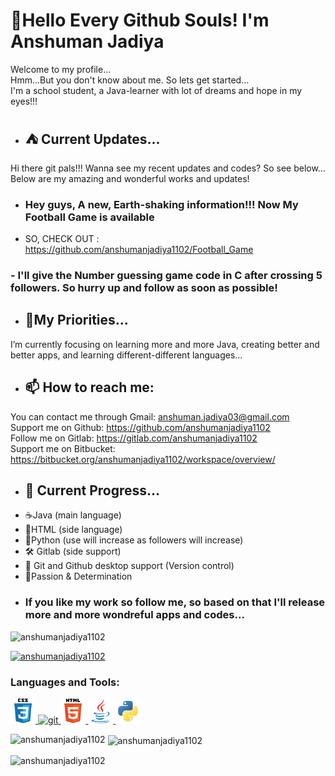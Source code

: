 # 👋Hello Every Github Souls! I'm Anshuman Jadiya
Welcome to my profile...                                                                                                                                                                   
Hmm...But you don't know about me. So lets get started...                                                                                                                                     
I'm a school student, a Java-learner with lot of dreams and hope in my eyes!!! 


<!--
**anshumanjadiya1102/anshumanjadiya1102** is a ✨ _special_ ✨ repository because its `README.md` (this file) appears on your GitHub profile.

Here are some ideas to get you started:-->
- ## ⛺ Current Updates...
 Hi there git pals!!! Wanna see my recent updates and codes?                                                                                                                                So see below... Below are my amazing and wonderful works and updates!                            
 - ### Hey guys, A new, Earth-shaking information!!! Now My Football Game is available 
 - SO, CHECK OUT : https://github.com/anshumanjadiya1102/Football_Game
### - I'll give the Number guessing game code in C after crossing 5 followers. So hurry up and follow as soon as possible!  
 -  ## 🔭My Priorities...
 I’m currently focusing on learning more and more Java, creating better and better apps, and learning different-different languages...
- ## 📫 How to reach me:
You can contact me through Gmail: anshuman.jadiya03@gmail.com                                                                                                                              
Support me on Github: https://github.com/anshumanjadiya1102                                                                                                                                
Follow me on Gitlab: https://gitlab.com/anshumanjadiya1102 <br>
Support me on Bitbucket: https://bitbucket.org/anshumanjadiya1102/workspace/overview/
-  ## 🌱 Current Progress...
 - ☕Java (main language)
 - 📕HTML (side language)
 - 🗽Python (use will increase as followers will increase)
 - 🛠 Gitlab (side support)
 - 🚀 Git and Github desktop support (Version control)
 - 🎨Passion & Determination
- ### If you like my work so follow me, so based on that I'll release more and more wondreful apps and codes...




<p align="centre"> <img src="https://komarev.com/ghpvc/?username=anshumanjadiya1102&label=Profile%20views&color=0e75b6&style=dracula" alt="anshumanjadiya1102" /> </p>

<p align="left"> <a href="https://github.com/ryo-ma/github-profile-trophy"><img src="https://github-profile-trophy.vercel.app/?username=anshumanjadiya1102&style=dracula" alt="anshumanjadiya1102" /></a> </p>

<p align="centre">
</p>

<h3 align="left">Languages and Tools:</h3>
<p align="left"> <a href="https://www.w3schools.com/css/" target="_blank" rel="noreferrer"> <img src="https://raw.githubusercontent.com/devicons/devicon/master/icons/css3/css3-original-wordmark.svg" alt="css3" width="40" height="40"/> </a> <a href="https://git-scm.com/" target="_blank" rel="noreferrer"> <img src="https://www.vectorlogo.zone/logos/git-scm/git-scm-icon.svg" alt="git" width="40" height="40"/> </a> <a href="https://www.w3.org/html/" target="_blank" rel="noreferrer"> <img src="https://raw.githubusercontent.com/devicons/devicon/master/icons/html5/html5-original-wordmark.svg" alt="html5" width="40" height="40"/> </a> <a href="https://www.java.com" target="_blank" rel="noreferrer"> <img src="https://raw.githubusercontent.com/devicons/devicon/master/icons/java/java-original.svg" alt="java" width="40" height="40"/> </a> <a href="https://www.python.org" target="_blank" rel="noreferrer"> <img src="https://raw.githubusercontent.com/devicons/devicon/master/icons/python/python-original.svg" alt="python" width="40" height="40"/> </a> </p>

<p><img align="left" src="https://github-readme-stats.vercel.app/api/top-langs?username=anshumanjadiya1102&show_icons=true&locale=en&layout=compact" alt="anshumanjadiya1102" /></p>

<p>&nbsp;<img align="center" src="https://github-readme-stats.vercel.app/api?username=anshumanjadiya1102&show_icons=true&locale=en" alt="anshumanjadiya1102" /></p>

<p><img align="center" src="https://github-readme-streak-stats.herokuapp.com/?user=anshumanjadiya1102&" alt="anshumanjadiya1102" /></p>



                                                                                                                                                                                         

